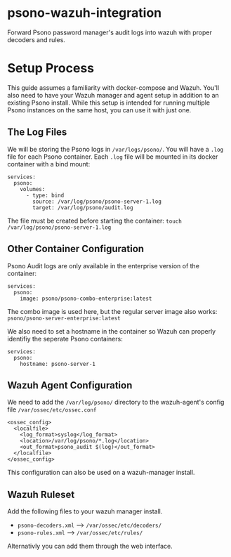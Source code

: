 # psono-wazuh-integration
Forward Psono password manager's audit logs into wazuh with proper decoders and rules.

# Setup Process
This guide assumes a familiarity with docker-compose and Wazuh. You'll also need to have your Wazuh manager and agent setup in addition to an existing Psono install. While this setup is intended for running multiple Psono instances on the same host, you can use it with just one.

## The Log Files
We will be storing the Psono logs in `/var/logs/psono/`. You will have a `.log` file for each Psono container. 
Each `.log` file will be mounted in its docker container with a bind mount:
```
services:
  psono:
    volumes:
      - type: bind
        source: /var/log/psono/psono-server-1.log
        target: /var/log/psono/audit.log
```
The file must be created before starting the container: `touch /var/log/psono/psono-server-1.log`

## Other Container Configuration
Psono Audit logs are only available in the enterprise version of the container:
```
services:
  psono:
    image: psono/psono-combo-enterprise:latest
```
The combo image is used here, but the regular server image also works: `psono/psono-server-enterprise:latest`

We also need to set a hostname in the container so Wazuh can properly identifiy the seperate Psono containers:
```
services:
  psono:
    hostname: psono-server-1
```

## Wazuh Agent Configuration
We need to add the `/var/log/psono/` directory to the wazuh-agent's config file `/var/ossec/etc/ossec.conf`
```
<ossec_config>
  <localfile>
    <log_format>syslog</log_format>
    <location>/var/log/psono/*.log</location>
    <out_format>psono_audit $(log)</out_format>
  </localfile>
</ossec_config>
```
This configuration can also be used on a wazuh-manager install.

## Wazuh Ruleset
Add the following files to your wazuh manager install.
- `psono-decoders.xml` --> `/var/ossec/etc/decoders/`
- `psono-rules.xml` --> `/var/ossec/etc/rules/`

Alternativly you can add them through the web interface.
